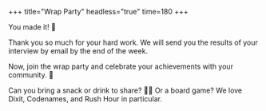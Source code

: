 +++
title="Wrap Party"
headless="true"
time=180
+++

You made it! 🎉

Thank you so much for your hard work. We will send you the results of your interview by email by the end of the week.

Now, join the wrap party and celebrate your achievements with your community. 🎈

Can you bring a snack or drink to share? 🍪🥤 Or a board game? We love Dixit, Codenames, and Rush Hour in particular.
